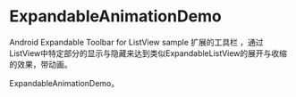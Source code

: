 ExpandableAnimationDemo
=========================

Android Expandable Toolbar for ListView sample
扩展的工具栏 ，通过ListView中特定部分的显示与隐藏来达到类似ExpandableListView的展开与收缩的效果，带动画。

ExpandableAnimationDemo。
